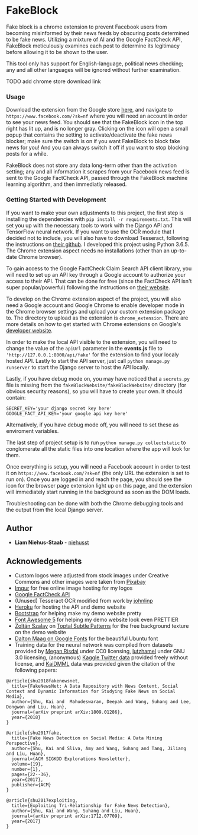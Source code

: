 # FakeBlock
Fake block is a chrome extension to prevent Facebook users from becoming 
misinformed by their news feeds by obscuring posts determined to be fake news.
Utilizing a mixture of AI and the Google FactCheck API, FakeBlock
meticulously examines each post to determine its legitimacy before
allowing it to be shown to the user.

This tool only has support for English-language, political news checking;
any and all other languages will be ignored without further examination.


TODO add chrome store download link

### Usage
Download the extension from the Google store [here](), and navigate to
`https://www.facebook.com/?sk=nf` where you will need an account in order
to see your news feed. You should see that the FakeBlock icon in the top
right has lit up, and is no longer gray. Clicking on the icon will open a 
small popup that contains the setting to activate/deactivate the fake news
blocker; make sure the switch is on if you want FakeBlock to block fake news
for you! And you can always switch it off if you want to stop blocking 
posts for a while.

FakeBlock does not store any data long-term other than the activation setting; 
any and all information it scrapes from your Facebook news feed is sent to the 
Google FactCheck API, passed through the FakeBlock machine learning algorithm,
and then immediatly released. 

### Getting Started with Development
If you want to make your own adjustments to this project, the first step is 
installing the dependencies with `pip install -r requirements.txt`. This will set you up with 
the necessary tools to work with the Django API and TensorFlow neural network. If 
you want to use the OCR module that I decided not to include, you will also have 
to download Tesseract, following the instructions on [their github](https://github.com/tesseract-ocr/tesseract/wiki). 
I developed this project using Python 3.6.5. The Chrome extension aspect needs
no installations (other than an up-to-date Chrome browser).

To gain access to the Google FactCheck Claim Search API client library, you will need to set up an API
key through a Google account to authorize your access to their API. That can be done for free
(since the FactCheck API isn't super popular/powerful) following the instructions on [their 
website](https://developers.google.com/fact-check/tools/api/).

To develop on the Chrome extension aspect of the project, you will also need a Google account 
and Google Chrome to enable developer mode in the Chrome browser settings and upload your custom extension
package to. The directory to upload as the extension is `chrome_extension`. There are more
details on how to get started with Chrome extensions on Google's [developer website](https://developer.chrome.com/extensions/getstarted).

In order to make the local API visible to the extension, you will need to change the 
value of the `apiUrl` parameter in the **events.js** file to `'http://127.0.0.1:8000/api/fake'`
for the extension to find your localy hosted API. Lastly to start the API server,
just call `python manage.py runserver` to start the Django server to host the API locally.

Lastly, if you have debug mode on, you may have noticed that a `secrets.py` file is missing 
from the `fakeBlockWebsite/fakeBlockWebsite/` directory (for obvious security reasons), so 
you will have to create your own. It should contain:
```
SECRET_KEY='your django secret key here'
GOOGLE_FACT_API_KEY='your google api key here'
```
Alternatively, if you have debug mode off, you will need to set these as enviroment variables.

The last step of project setup is to run `python manage.py collectstatic` to conglomerate
all the static files into one location where the app will look for them.

Once everything is setup, you will need a Facebook account in order to test
it on `https://www.facebook.com/?sk=nf` (the only URL the extension is set to run on).
Once you are logged in and reach the page, you should see the icon for the browser page 
extension light up on this page, and the extension will immediately start running in the 
background as soon as the DOM loads.

Troubleshooting can be done with both the Chrome debugging tools and the output from the
local Django server.

## Author
* **Liam Niehus-Staab** - [niehusst](https://github.com/niehusst)

## Acknowledgements
* Custom logos were adjusted from stock images under Creative Commons and other images were taken from [Pixabay](https://pixabay.com/users/clker-free-vector-images-3736/)
* [Imgur](https://imgur.com/) for free online image hosting for my logos
* [Google FactCheck API](https://developers.google.com/fact-check/tools/api/)
* (Unused) Tesseract OCR modified from work by [johnlinp](https://github.com/johnlinp/meme-ocr)
* [Heroku](https://www.heroku.com/) for hosting the API and demo website
* [Bootstrap](https://getbootstrap.com/) for helping make my demo website pretty
* [Font Awesome 5](https://fontawesome.com/) for helping my demo website look even PRETTIER
* [Zoltán Szalay](https://www.flickr.com/photos/ins) on [Toptal Subtle Patterns](https://www.toptal.com/designers/subtlepatterns/diagmonds/) for the free background texture on the demo website
* [Dalton Maag on Google Fonts](https://fonts.google.com/specimen/Ubuntu#code) for the beautiful Ubuntu font 
* Training data for the neural network was compiled from datasets provided by 
[Megan Risdal](https://www.kaggle.com/mrisdal/fake-news) under CC0 licensing, 
[lutzhamel](https://github.com/lutzhamel/fake-news) under GNU 3.0 licensing, 
(anonymous) [Kaggle Twitter data](https://www.kaggle.com/c/twitter-sentiment-analysis2/data) provided freely without license,
and [KaiDMML](https://github.com/KaiDMML/FakeNewsNet) data was provided given the citation of the following papers: 

```
@article{shu2018fakenewsnet,
  title={FakeNewsNet: A Data Repository with News Content, Social Context and Dynamic Information for Studying Fake News on Social Media},
  author={Shu, Kai and  Mahudeswaran, Deepak and Wang, Suhang and Lee, Dongwon and Liu, Huan},
  journal={arXiv preprint arXiv:1809.01286},
  year={2018}
}

@article{shu2017fake,
  title={Fake News Detection on Social Media: A Data Mining Perspective},
  author={Shu, Kai and Sliva, Amy and Wang, Suhang and Tang, Jiliang and Liu, Huan},
  journal={ACM SIGKDD Explorations Newsletter},
  volume={19},
  number={1},
  pages={22--36},
  year={2017},
  publisher={ACM}
}

@article{shu2017exploiting,
  title={Exploiting Tri-Relationship for Fake News Detection},
  author={Shu, Kai and Wang, Suhang and Liu, Huan},
  journal={arXiv preprint arXiv:1712.07709},
  year={2017}
}
```
